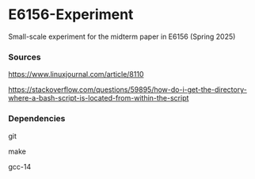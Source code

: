 # E6156-Experiment
Small-scale experiment for the midterm paper in E6156 (Spring 2025)

### Sources
https://www.linuxjournal.com/article/8110

https://stackoverflow.com/questions/59895/how-do-i-get-the-directory-where-a-bash-script-is-located-from-within-the-script

### Dependencies    
git

make

gcc-14
